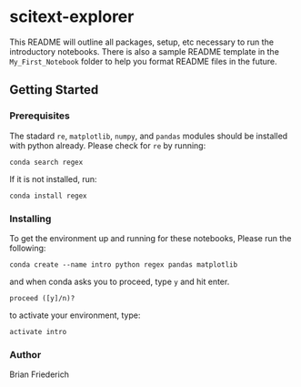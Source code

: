 # scitext-explorer
This README will outline all packages, setup, etc necessary to run the introductory notebooks. 
There is also a sample README template in the `My_First_Notebook` folder to help you format README files
in the future.

## Getting Started
### Prerequisites
The stadard `re`, `matplotlib`, `numpy`, and `pandas` modules should be installed with python already. Please check for `re` by running:

```
conda search regex
```

If it is not installed, run:

```
conda install regex
```

### Installing
To get the environment up and running for these notebooks, Please run the following:

```
conda create --name intro python regex pandas matplotlib
```

and when conda asks you to proceed, type `y` and hit enter.

```
proceed ([y]/n)?
```

to activate your environment, type:

```
activate intro
```

### Author
Brian Friederich
